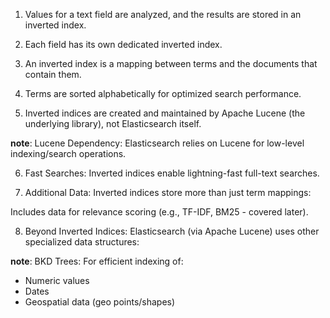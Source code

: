1. Values for a text field are analyzed, and the results are stored in an inverted index.

2. Each field has its own dedicated inverted index.

3. An inverted index is a mapping between terms and the documents that contain them.

4. Terms are sorted alphabetically for optimized search performance.

5. Inverted indices are created and maintained by Apache Lucene (the underlying library), not Elasticsearch itself.


**note**: Lucene Dependency: Elasticsearch relies on Lucene for low-level indexing/search operations.


6. Fast Searches: Inverted indices enable lightning-fast full-text searches.

7. Additional Data: Inverted indices store more than just term mappings:

Includes data for relevance scoring (e.g., TF-IDF, BM25 - covered later).

8. Beyond Inverted Indices: Elasticsearch (via Apache Lucene) uses other specialized data structures:

**note**: BKD Trees: For efficient indexing of:
 - Numeric values
 - Dates
 - Geospatial data (geo points/shapes)




